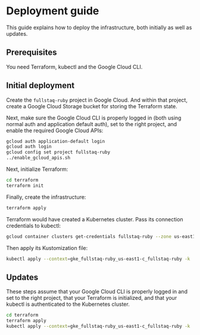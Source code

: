 # Deployment guide

This guide explains how to deploy the infrastructure, both initially as well as updates.

## Prerequisites

You need Terraform, kubectl and the Google Cloud CLI.

## Initial deployment

Create the `fullstaq-ruby` project in Google Cloud. And within that project, create a Google Cloud Storage bucket for storing the Terraform state.

Next, make sure the Google Cloud CLI is properly logged in (both using normal auth and application default auth), set to the right project, and enable the required Google Cloud APIs:

~~~bash
gcloud auth application-default login
gcloud auth login
gcloud config set project fullstaq-ruby
../enable_gcloud_apis.sh
~~~

Next, initialize Terraform:

~~~bash
cd terraform
terraform init
~~~

Finally, create the infrastructure:

~~~bash
terraform apply
~~~

Terraform would have created a Kubernetes cluster. Pass its connection credentials to kubectl:

~~~bash
gcloud container clusters get-credentials fullstaq-ruby --zone us-east1-c --project fullstaq-ruby
~~~

Then apply its Kustomization file:

~~~bash
kubectl apply --context=gke_fullstaq-ruby_us-east1-c_fullstaq-ruby -k ../kubernetes
~~~

## Updates

These steps assume that your Google Cloud CLI is properly logged in and set to the right project, that your Terraform is initialized, and that your kubectl is authenticated to the Kubernetes cluster.

~~~bash
cd terraform
terraform apply
kubectl apply --context=gke_fullstaq-ruby_us-east1-c_fullstaq-ruby -k ../kubernetes
~~~
